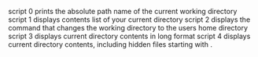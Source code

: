script 0 prints the absolute path name of the current working directory
script 1 displays contents list of your current directory
script 2 displays the command that changes the working directory to the users home directory
script 3 displays current directory contents in long format
script 4 displays current directory contents, including hidden files starting with .
